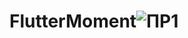 # FlutterMoment![ПР1](https://github.com/user-attachments/assets/044935bd-327c-4980-ace7-eca83a50f9ee)
